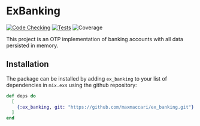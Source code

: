 # ExBanking
[![Code Checking](https://github.com/maxmaccari/ex_banking/actions/workflows/code-checking.yml/badge.svg)](https://github.com/maxmaccari/ex_banking/actions/workflows/code-checking.yml)
[![Tests](https://github.com/maxmaccari/ex_banking/actions/workflows/tests.yml/badge.svg)](https://github.com/maxmaccari/ex_banking/actions/workflows/tests.yml)
![Coverage](https://img.shields.io/endpoint?url=https://gist.githubusercontent.com/maxmaccari/e81dc1a4a2a2f0f532e26ae1c959a7d1/raw/9ef73862e00e6d2ed88122e229ab8606f737aea7/ex_banking_coverage.json)

This project is an OTP implementation of banking accounts with all data persisted in memory.

## Installation

The package can be installed by adding `ex_banking` to your list of dependencies 
in `mix.exs` using the github repository:

```elixir
def deps do
  [
    {:ex_banking, git: "https://github.com/maxmaccari/ex_banking.git"}
  ]
end
```
